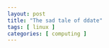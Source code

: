 ```yaml
---
layout: post
title: "The sad tale of ddate"
tags: [ linux ]
categories: [ computing ]
---
```



[1]: https://bugzilla.redhat.com/show_bug.cgi?id=823156
[2]: https://lwn.net/Articles/499184/
[3]: https://lists.fedoraproject.org/pipermail/devel/2011-August/156159.html
[4]: https://en.wikipedia.org/wiki/Discordianism
[5]: http://dh.elsewhere.org/ddeck/
[6]: https://erischan.org/

